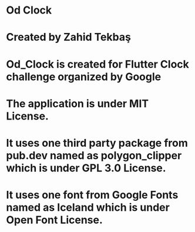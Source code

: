 # Od Clock
# Created by Zahid Tekbaş
# Od_Clock is created for Flutter Clock challenge organized by Google
# The application is under MIT License.
# It uses one third party package from pub.dev named as polygon_clipper which is under GPL 3.0 License.
# It uses one font from Google Fonts named as Iceland which is under Open Font License.
